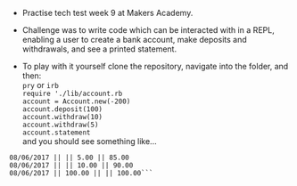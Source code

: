* Practise tech test week 9 at Makers Academy.

* Challenge was to write code which can be interacted with in a REPL, enabling a user to create a bank account, make deposits and withdrawals, and see a printed statement.

* To play with it yourself clone the repository, navigate into the folder, and then:  
`pry` or `irb`  
`require './lib/account.rb`  
`account = Account.new(-200)`  
`account.deposit(100)`  
`account.withdraw(10)`  
`account.withdraw(5)`  
`account.statement`  
and you should see something like...
```date || credit || debit || balance
08/06/2017 || || 5.00 || 85.00
08/06/2017 || || 10.00 || 90.00
08/06/2017 || 100.00 || || 100.00```
